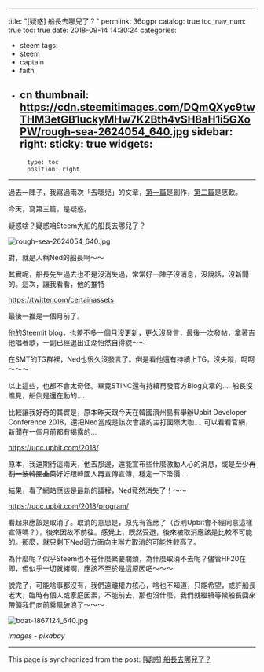 
---
title: "[疑惑] 船長去哪兒了？"
permlink: 36qgpr
catalog: true
toc_nav_num: true
toc: true
date: 2018-09-14 14:30:24
categories:
- steem
tags:
- steem
- captain
- faith
- cn
thumbnail: https://cdn.steemitimages.com/DQmQXyc9twTHM3etGB1uckyMHw7K2Bth4vSH8aH1i5GXoPW/rough-sea-2624054_640.jpg
sidebar:
    right:
        sticky: true
widgets:
    -
        type: toc
        position: right
---


過去一陣子，我寫過兩次「去哪兒」的文章，[第一篇](https://steemit.com/creation/@deanliu/hsyha)是創作，[第二篇](https://steemit.com/steemit/@deanliu/5ppup2)是感歎。

今天，寫第三篇，是疑惑。

疑惑啥？疑惑咱Steem大船的船長去哪兒了？

![rough-sea-2624054_640.jpg](https://cdn.steemitimages.com/DQmQXyc9twTHM3etGB1uckyMHw7K2Bth4vSH8aH1i5GXoPW/rough-sea-2624054_640.jpg)

對，就是人稱Ned的船長啊～～

其實呢，船長先生過去也不是沒消失過，常常好一陣子沒消息，沒說話，沒新聞的。這次，讓我看看，他的推特

https://twitter.com/certainassets

最後一推是一個月前了。

他的Steemit blog，也差不多一個月沒更新，更久沒發言，最後一次發帖，拿著吉他唱著歌，一副已經退出江湖怡然自得貌～～ 

在SMT的TG群裡，Ned也很久沒發言了。倒是看他還有持續上TG，沒失蹤，呵呵～～～

以上這些，也都不會太奇怪。畢竟STINC還有持續再發官方Blog文章的.... 船長沒瞧見，船倒是還在動的.....

比較讓我好奇的其實是，原本昨天跟今天在韓國濟州島有舉辦Upbit Developer Conference 2018，還把Ned當成是該次會議的主打國際大咖.... 可以看看官網，新聞在一個月前都有揭露的...

https://udc.upbit.com/2018/

原本，我還期待這兩天，他去那邊，還能宣布些什麼激動人心的消息，或是至少<del>再割一波韓國韭菜</del>好好跟韓國人再宣傳宣傳，穩定一下幣價....

結果，看了網站應該是最新的議程，Ned竟然消失了！～～

https://udc.upbit.com/2018/program/

看起來應該是取消了。取消的意思是，原先有答應了（否則Upbit會不經同意這樣宣傳嗎？），後來因故不前往。感覺上，既然受邀，後來被取消應該是比較不可能的。那麼，就只剩下Ned這方面向主辦方取消的可能性較高了。

為什麼呢？似乎Steem也不在什麼緊要關頭，為什麼取消不去呢？儘管HF20在即，但似乎一切就緒啊，應該不至於是這原因吧～～～

說完了，可能啥事都沒有，我們遠離權力核心，啥也不知道，只能希望，或許船長老大，臨時有個人或家庭因素，不能前去，那也沒什麼，我們就繼續等候船長回來帶領我們向前乘風破浪了～～～

![boat-1867124_640.jpg](https://cdn.steemitimages.com/DQmbjbbn8csBukVW6QJ2sMAfawvq8ZnvD4ZAjtGpGmYkFM1/boat-1867124_640.jpg)

*images - pixabay*

- - -

This page is synchronized from the post: [[疑惑] 船長去哪兒了？](https://steemit.com/@deanliu/36qgpr)
